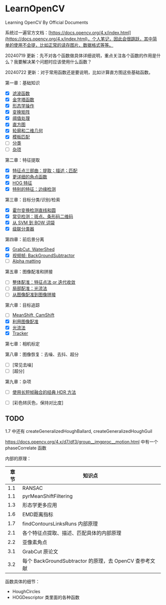 # LearnOpenCV

Learning OpenCV By Official Documents

系统过一遍官方文档：[https://docs.opencv.org/4.x/index.html](https://docs.opencv.org/4.x/index.html)，个人笔记，因此会很跳跃，其中简单的使用不会提，比如正常的读存图片、数据格式等等。

20240719 更新：先不对各个函数做具体详细说明，重点关注各个函数的作用是什么？我要解决某个问题时应该使用什么函数？

20240722 更新：对于常用函数还是要说明，比如计算直方图这些基础函数。

第一章：基础知识

- [X] [滤波函数](./docs/1.1.md)
- [X] [金字塔函数](./docs/1.2.md)
- [X] [形态学操作](./docs/1.3.md)
- [X] [变换矩阵](./docs/1.4.md)
- [X] [阈值处理](./docs/1.5.md)
- [X] [直方图](./docs/1.6.md)
- [X] [轮廓和二维几何](./docs/1.7.md)
- [X] [模板匹配](./docs/1.8.md)
- [ ] [分类](./docs/1.9.md)
- [ ] [杂项](./docs/1.misc.md)

第二章：特征提取

- [X] [特征点三部曲：提取；描述；匹配](./docs/2.1.md)
- [X] [更详细的角点函数](./docs/2.2.md)
- [X] [HOG 特征](./docs/2.3.md)
- [X] [特别的特征：边缘检测](./docs/2.4.md)

第三章：目标分类/识别/检索

- [X] [霍尔变换检测直线和圆](./docs/3.1.md)
- [X] [常见检测：斑点、条形码二维码](./docs/3.2.md)
- [X] [从 SVM 到 BOW 词袋](./docs/3.3.md)
- [X] [级联分类器](./docs/3.4.md)

第四章：前后景分离

- [X] [GrabCut, WaterShed](./docs/4.1.md)
- [X] [视频帧: BackGroundSubtractor](./docs/4.2.md)
- [ ] [Alpha matting]()

第五章：图像配准和拼接

- [ ] [整体配准：特征点法 or 迭代收敛](./docs/5.1.md)
- [ ] [局部配准：光流法](./docs/5.2.md)
- [ ] [从图像配准到图像拼接](./docs/5.3.md)

第六章：目标追踪

- [ ] [MeanShift, CamShift](./docs/6.1.md)
- [X] [利用图像配准](./docs/6.2.md)
- [X] [光流法](./docs/6.3.md)
- [X] [Tracker](./docs/6.4.md)

第七章：相机标定

第八章：图像恢复：去噪、去抖、超分
- [ ] [常见去噪]
- [ ] [超分]

第九章：杂项
- [ ] [使用长短帧融合的经典 HDR 方法](./docs/9.1.md)
- [ ] [彩色转灰色，保持对比度]



<!-- 第七章：相机标定

第九章：图像恢复：去噪、去抖、超分
- [ ] [常见去噪]

第十章：对比度

第十章：Aruco

第九章：杂项
- [ ] [使用长短帧融合的经典 HDR 方法]
- [ ] [图像补全]
- [ ] [彩色转灰色，保持对比度]
- [ ] [图像风格化：水彩、卡通] -->

## TODO

1.7 中还有 createGeneralizedHoughBallard, createGeneralizedHoughGuil

https://docs.opencv.org/4.x/d7/df3/group__imgproc__motion.html 中有一个 phaseCorrelate 函数

内部的原理：

| 章节 | 知识点                                                 |
| ---- | ------------------------------------------------------ |
| 1.1  | RANSAC                                                 |
| 1.1  | pyrMeanShiftFiltering                                  |
| 1.3  | 形态学更多应用                                         |
| 1.6  | EMD距离指标                                            |
| 1.7  | findContoursLinksRuns 内部原理                         |
| 2.1  | 各个特征点提取、描述、匹配具体的内部原理               |
| 2.2  | 亚像素角点                                             |
| 3.1  | GrabCut 原论文                                         |
| 3.2  | 每个 BackGroundSubtractor 的原理，去 OpenCV 查参考文献 |

函数具体的细节：

- HoughCircles
- HOGDescriptor 类里面的各种函数
